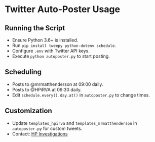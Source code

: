 # Twitter Auto-Poster Usage

## Running the Script
- Ensure Python 3.6+ is installed.
- Run `pip install tweepy python-dotenv schedule`.
- Configure `.env` with Twitter API keys.
- Execute `python autoposter.py` to start posting.

## Scheduling
- Posts to @mrmatthenderson at 09:00 daily.
- Posts to @HPiRVA at 09:30 daily.
- Edit `schedule.every().day.at()` in `autoposter.py` to change times.

## Customization
- Update `templates_hpirva` and `templates_mrmatthenderson` in `autoposter.py` for custom tweets.
- Contact: [HP Investigations](https://www.hpinvestigations.com)